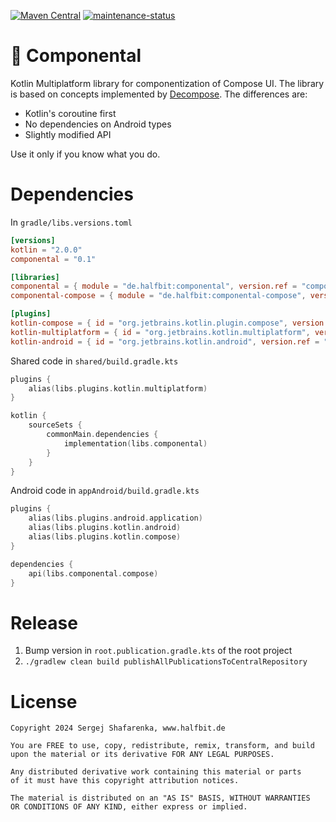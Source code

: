 [![Maven Central](http://img.shields.io/maven-central/v/de.halfbit/componental.svg)](https://central.sonatype.com/artifact/de.halfbit/componental)
[![maintenance-status](https://img.shields.io/badge/maintenance-experimental-blue.svg)](https://gist.github.com/taiki-e/ad73eaea17e2e0372efb76ef6b38f17b)

# 🍱 Componental

Kotlin Multiplatform library for componentization of Compose UI. The library is based on concepts implemented
by [Decompose](https://github.com/arkivanov/Decompose). The differences are:

- Kotlin's coroutine first
- No dependencies on Android types
- Slightly modified API

Use it only if you know what you do.

# Dependencies

In `gradle/libs.versions.toml`

```toml
[versions]
kotlin = "2.0.0"
componental = "0.1"

[libraries]
componental = { module = "de.halfbit:componental", version.ref = "componental" }
componental-compose = { module = "de.halfbit:componental-compose", version.ref = "componental" }

[plugins]
kotlin-compose = { id = "org.jetbrains.kotlin.plugin.compose", version.ref = "kotlin" }
kotlin-multiplatform = { id = "org.jetbrains.kotlin.multiplatform", version.ref = "kotlin" }
kotlin-android = { id = "org.jetbrains.kotlin.android", version.ref = "kotlin" }
```

Shared code in `shared/build.gradle.kts`

```kotlin
plugins {
    alias(libs.plugins.kotlin.multiplatform)
}

kotlin {
    sourceSets {
        commonMain.dependencies {
            implementation(libs.componental)
        }
    }
}
```

Android code in `appAndroid/build.gradle.kts`

```kotlin
plugins {
    alias(libs.plugins.android.application)
    alias(libs.plugins.kotlin.android)
    alias(libs.plugins.kotlin.compose)
}

dependencies {
    api(libs.componental.compose)
}
```

# Release

1. Bump version in `root.publication.gradle.kts` of the root project
2. `./gradlew clean build publishAllPublicationsToCentralRepository`

# License

```
Copyright 2024 Sergej Shafarenka, www.halfbit.de

You are FREE to use, copy, redistribute, remix, transform, and build 
upon the material or its derivative FOR ANY LEGAL PURPOSES.

Any distributed derivative work containing this material or parts 
of it must have this copyright attribution notices.

The material is distributed on an "AS IS" BASIS, WITHOUT WARRANTIES 
OR CONDITIONS OF ANY KIND, either express or implied.
```
